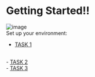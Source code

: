 # Getting Started!!

![image](https://user-images.githubusercontent.com/53052899/122547191-6924a300-d04d-11eb-835d-daaf3d83129d.png)
<br>
Set up your environment:
<br>
- <a href="https://github.com/shecoderfinally/SUMMER-ANALYTICS-2021/blob/main/WEEK%201/DAY%200/TASK%201">TASK 1</a>
<br>
- <a href="https://github.com/shecoderfinally/SUMMER-ANALYTICS-2021/blob/main/WEEK%201/DAY%200/TASK%202">TASK 2</a>
<br>
- <a href="https://github.com/shecoderfinally/SUMMER-ANALYTICS-2021/blob/main/WEEK%201/DAY%200/TASK%203">TASK 3</a>
